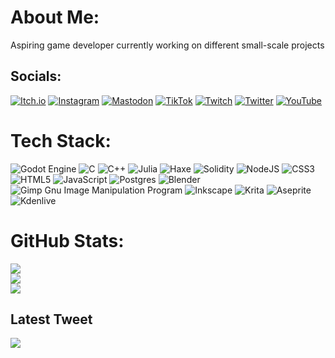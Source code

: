 # About Me:
Aspiring game developer currently working on different small-scale projects


## Socials:
[![Itch.io](https://img.shields.io/badge/Itch.io-FA5C5C?logo=itchdotio&logoColor=white)](https://sicuasi.itch.io/) [![Instagram](https://img.shields.io/badge/Instagram-%23E4405F.svg?logo=Instagram&logoColor=white)](https://instagram.com/sicuasi.sh) [![Mastodon](https://img.shields.io/badge/-MASTODON-%232B90D9?logo=mastodon&logoColor=white)](https://peoplemaking.games/@sicuasi) [![TikTok](https://img.shields.io/badge/TikTok-%23000000.svg?logo=TikTok&logoColor=white)](https://tiktok.com/@sicuasi) [![Twitch](https://img.shields.io/badge/Twitch-%239146FF.svg?logo=Twitch&logoColor=white)](https://twitch.tv/sicuasi) [![Twitter](https://img.shields.io/badge/Twitter-%231DA1F2.svg?logo=Twitter&logoColor=white)](https://twitter.com/sicuasi) [![YouTube](https://img.shields.io/badge/YouTube-%23FF0000.svg?logo=YouTube&logoColor=white)](https://youtube.com/@sicuasi) 

# Tech Stack:
![Godot Engine](https://img.shields.io/badge/GODOT-%23FFFFFF.svg?logo=godot-engine) 
![C](https://img.shields.io/badge/c-%2300599C.svg?style=flat-square&logo=c&logoColor=white) ![C++](https://img.shields.io/badge/c++-%2300599C.svg?style=flat-square&logo=c%2B%2B&logoColor=white)	![Julia](https://img.shields.io/badge/-Julia-9558B2?style=flat-square&logo=julia&logoColor=white) ![Haxe](https://img.shields.io/static/v1?&message=Haxe&color=EA8220&logo=Haxe&logoColor=FFFFFF&label=) ![Solidity](https://img.shields.io/badge/Solidity-%23363636.svg?style=flat-square&logo=solidity&logoColor=white) ![NodeJS](https://img.shields.io/badge/node.js-6DA55F?style=flat-square&logo=node.js&logoColor=white) ![CSS3](https://img.shields.io/badge/css3-%231572B6.svg?style=flat-square&logo=css3&logoColor=white) ![HTML5](https://img.shields.io/badge/html5-%23E34F26.svg?style=flat-square&logo=html5&logoColor=white) ![JavaScript](https://img.shields.io/badge/javascript-%23323330.svg?style=flat-square&logo=javascript&logoColor=%23F7DF1E) ![Postgres](https://img.shields.io/badge/postgres-%23316192.svg?style=flat-square&logo=postgresql&logoColor=white) ![Blender](https://img.shields.io/badge/blender-%23F5792A.svg?style=flat-square&logo=blender&logoColor=white) ![Gimp Gnu Image Manipulation Program](https://img.shields.io/badge/Gimp-657D8B?style=flat-square&logo=gimp&logoColor=FFFFFF) ![Inkscape](https://img.shields.io/badge/Inkscape-e0e0e0?style=flat-square&logo=inkscape&logoColor=080A13) ![Krita](https://img.shields.io/badge/Krita-203759?style=flat-square&logo=krita&logoColor=EEF37B) ![Aseprite](https://img.shields.io/badge/Aseprite-FFFFFF?style=flat-square&logo=Aseprite&logoColor=#7D929E) ![Kdenlive](https://img.shields.io/static/v1?&message=Kdenlive&color=527EB2&logo=Kdenlive&logoColor=FFFFFF&label=)

# GitHub Stats:
![](https://github-readme-stats.vercel.app/api?username=Sicuasi&theme=gruvbox&hide_border=false&include_all_commits=false&count_private=false)<br/>
![](https://github-readme-streak-stats.herokuapp.com/?user=Sicuasi&theme=gruvbox&hide_border=false)<br/>
![](https://github-readme-stats.vercel.app/api/top-langs/?username=Sicuasi&theme=gruvbox&hide_border=false&include_all_commits=false&count_private=false&layout=compact)

## Latest Tweet
[![](https://gtce.itsvg.in/api?username=sicuasi)](https://github.com/VishwaGauravIn/github-twitter-card-embed)

<!-- Proudly created with GPRM ( https://gprm.itsvg.in ) -->
